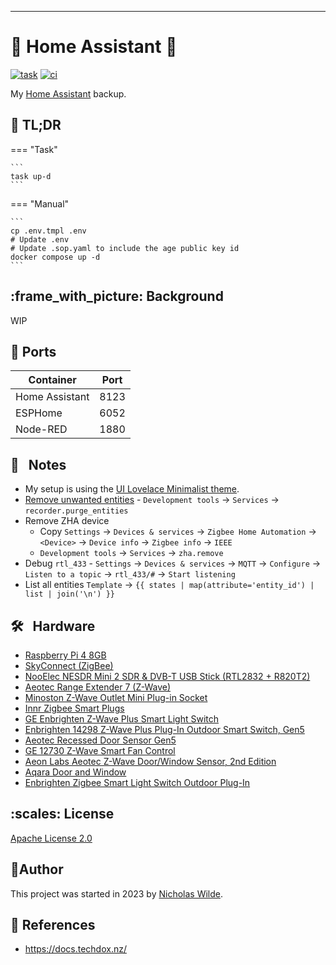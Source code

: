 ---
# :house_with_garden: Home Assistant :robot:
[![task](https://img.shields.io/badge/Task-Enabled-brightgreen?style=for-the-badge&logo=task&logoColor=white)](https://taskfile.dev/#/)
[![ci](https://img.shields.io/github/actions/workflow/status/nicholaswilde/home-assistant/ci.yaml?label=ci&style=for-the-badge&branch=main)](https://github.com/nicholaswilde/home-assistant/actions/workflows/ci.yaml)

My [Home Assistant][19] backup.

## :rocket: TL;DR

=== "Task"

    ```
    task up-d
    ```

=== "Manual"

    ```
    cp .env.tmpl .env
    # Update .env
    # Update .sop.yaml to include the age public key id
    docker compose up -d
    ```

## :frame_with_picture: Background

WIP

## :electric_plug: Ports

| Container       | Port  |
|-----------------|-------|
| Home Assistant  | 8123  |
| ESPHome         | 6052  |
| Node-RED        | 1880  |

## :pencil: &nbsp; Notes

- My setup is using the [UI Lovelace Minimalist theme][15].
- [Remove unwanted entities][17] - `Development tools` → `Services` → `recorder.purge_entities`
- Remove ZHA device
    - Copy `Settings` → `Devices & services` → `Zigbee Home Automation` → `<Device>` → `Device info` → `Zigbee info` → `IEEE`
    - `Development tools` → `Services` → `zha.remove`
- Debug `rtl_433` - `Settings` → `Devices & services` → `MQTT` → `Configure` → `Listen to a topic` → `rtl_433/#` → `Start listening`
- List all entities `Template` → `{{ states | map(attribute='entity_id') | list | join('\n') }}`

## :hammer_and_wrench: &nbsp; Hardware

- [Raspberry Pi 4 8GB][12]
- [SkyConnect (ZigBee)][13]
- [NooElec NESDR Mini 2 SDR & DVB-T USB Stick (RTL2832 + R820T2)][16]
- [Aeotec Range Extender 7 (Z-Wave)][10]
- [Minoston Z-Wave Outlet Mini Plug-in Socket][7]
- [Innr Zigbee Smart Plugs][2]
- [GE Enbrighten Z-Wave Plus Smart Light Switch][1]
- [Enbrighten 14298 Z-Wave Plus Plug-In Outdoor Smart Switch, Gen5][3]
- [Aeotec Recessed Door Sensor Gen5][4] 
- [GE 12730 Z-Wave Smart Fan Control][5]
- [Aeon Labs Aeotec Z-Wave Door/Window Sensor, 2nd Edition][6]
- [Aqara Door and Window][8]
- [Enbrighten Zigbee Smart Light Switch Outdoor Plug-In][9]

## :scales: License

​[​Apache License 2.0](https://raw.githubusercontent.com/nicholaswilde/home-assistant/refs/heads/main/docs/LICENSE)

## :pencil:​Author

​This project was started in 2023 by [​Nicholas Wilde​][2].

## :link: References

- <https://docs.techdox.nz/>

[1]: <https://www.amazon.com/gp/product/B01M1AHC3R/> 
[2]: <https://www.amazon.com/gp/product/B07SQGG8Z7/> 
[3]: <https://www.amazon.com/gp/product/B07VFQBBJS> 
[4]: <https://www.amazon.com/gp/product/B0151Z49BO>
[5]: <https://www.amazon.com/gp/product/B00PYMGVVQ>
[6]: <https://www.amazon.com/gp/product/B00DJALAIE/>
[7]: <https://www.amazon.com/gp/product/B08LN2NPZ3/>
[8]: <https://www.amazon.com/gp/product/B09TP7VMKB/>
[9]: <https://www.amazon.com/gp/product/B0842B57S3/>
[10]: <https://www.amazon.com/gp/product/B081G97TLB/>
[12]: <https://www.amazon.com/Intel-NUC-10-Performance-Kit/dp/B083GGZ6TG/>
[13]: <https://www.seeedstudio.com/Home-Assistant-SkyConnect-p-5479.html>
[14]: <https://github.com/getsops/sops>
[15]: <https://ui-lovelace-minimalist.github.io/UI/>
[16]: <https://www.amazon.com/dp/B00P2UOU72>
[17]: <https://community.home-assistant.io/t/how-to-remove-unwanted-entities/433103/10>
[18]: <https://github.com/hertzg/rtl_433_docker/issues/14#issuecomment-868524131>
[19]: <https://www.home-assistant.io/>
[20]: <https://github.com/nicholaswilde/>
